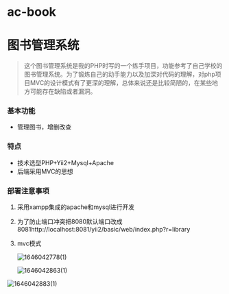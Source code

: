 



# ac-book

# 图书管理系统

> 这个图书管理系统是我的PHP时写的一个练手项目，功能参考了自己学校的图书管理系统。为了锻炼自己的动手能力以及加深对代码的理解，对php项目MVC的设计模式有了更深的理解，总体来说还是比较简陋的，在某些地方可能存在缺陷或者漏洞。

### 基本功能

- 管理图书，增删改查

### 特点

- 技术选型PHP+Yii2+Mysql+Apache
- 后端采用MVC的思想

### 部署注意事项

1. 采用xampp集成的apache和mysql进行开发

2. 为了防止端口冲突把8080默认端口改成8081http://localhost:8081/yii2/basic/web/index.php?r=library

3. mvc模式

   ![1646042778(1)](C:\Users\ht\Desktop\1646042778(1).jpg)

   ![1646042863(1)](C:\Users\ht\Desktop\1646042863(1).jpg)

![1646042883(1)](C:\Users\ht\Desktop\1646042883(1).jpg)